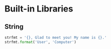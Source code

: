 # Built-in Libraries




## String

```python
strfmt = '{}, Glad to meet you! My name is {}.'
strfmt.format('User', 'Computer')
```
